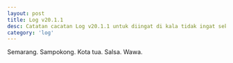 ```yaml
---
layout: post
title: Log v20.1.1
desc: Catatan cacatan Log v20.1.1 untuk diingat di kala tidak ingat sekaligus sengaja tidak ingat agar kembali mengingat.
category: 'log'
---
```


Semarang.
Sampokong.
Kota tua.
Salsa.
Wawa.
